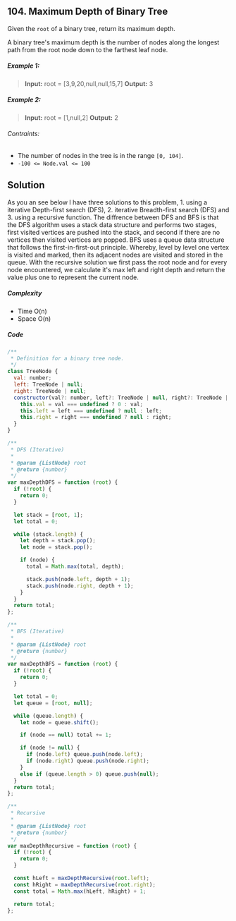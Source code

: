 ## 104. Maximum Depth of Binary Tree

Given the `root` of a binary tree, return its maximum depth.

A binary tree's maximum depth is the number of nodes along the longest path from the root node down to the farthest leaf node.

##### Example 1:

> **Input:** root = [3,9,20,null,null,15,7] 
> **Output:** 3

##### Example 2:

> **Input:** root = [1,null,2]
> **Output:** 2

###### Contraints:

- The number of nodes in the tree is in the range `[0, 104]`.
- `-100 <= Node.val <= 100`

## Solution

As you an see below I have three solutions to this problem, 1. using a iterative Depth-first search (DFS), 2. iterative Breadth-first search (DFS) and 3. using a recursive function. The diffrence between DFS and BFS is that the DFS algorithm uses a stack data structure and performs two stages, first visited vertices are pushed into the stack, and second if there are no vertices then visited vertices are popped. BFS uses a queue data structure that follows the first-in-first-out principle. Whereby, level by level one vertex is visited and marked, then its adjacent nodes are visited and stored in the queue. With the recursive solution we first pass the root node and for every node encountered, we calculate it's max left and right depth and return the value plus one to represent the current node. 

##### Complexity

- Time O(n)
- Space O(n)

##### Code

```javascript
/**
 * Definition for a binary tree node.
 */
class TreeNode {
  val: number;
  left: TreeNode | null;
  right: TreeNode | null;
  constructor(val?: number, left?: TreeNode | null, right?: TreeNode | null) {
    this.val = val === undefined ? 0 : val;
    this.left = left === undefined ? null : left;
    this.right = right === undefined ? null : right;
  }
}

/**
 * DFS (Iterative)
 *
 * @param {ListNode} root
 * @return {number}
 */
var maxDepthDFS = function (root) {
  if (!root) {
    return 0;
  }

  let stack = [root, 1];
  let total = 0;

  while (stack.length) {
    let depth = stack.pop();
    let node = stack.pop();

    if (node) {
      total = Math.max(total, depth);

      stack.push(node.left, depth + 1);
      stack.push(node.right, depth + 1);
    }
  }
  return total;
};

/**
 * BFS (Iterative)
 *
 * @param {ListNode} root
 * @return {number}
 */
var maxDepthBFS = function (root) {
  if (!root) {
    return 0;
  }

  let total = 0;
  let queue = [root, null];

  while (queue.length) {
    let node = queue.shift();

    if (node == null) total += 1;

    if (node != null) {
      if (node.left) queue.push(node.left);
      if (node.right) queue.push(node.right);
    } 
    else if (queue.length > 0) queue.push(null);
  }
  return total;
};

/**
 * Recursive
 *
 * @param {ListNode} root
 * @return {number}
 */
var maxDepthRecursive = function (root) {
  if (!root) {
    return 0;
  }

  const hLeft = maxDepthRecursive(root.left);
  const hRight = maxDepthRecursive(root.right);
  const total = Math.max(hLeft, hRight) + 1;

  return total;
};
```

